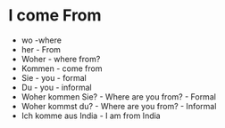 # I come From 
* wo -where
* her - From
* Woher - where from?
* Kommen - come from
* Sie - you - formal
* Du - you - informal
* Woher kommen Sie? - Where are you from? - Formal
* Woher kommst du? - Where are you from? - Informal
* Ich komme aus India - I am from India 